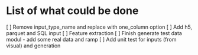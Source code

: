 # List of what could be done

[ ] Remove input_type_name and replace with one_column option
[ ] Add h5, parquet and SQL input
[ ] Feature extraction
[ ] Finish generate test data modul - add some real data and ramp
[ ] Add unit test for inputs (from visual) and generation
